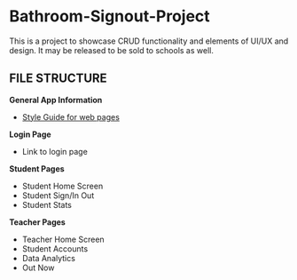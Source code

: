 # Bathroom-Signout-Project
This is a project to showcase CRUD functionality and elements of UI/UX and design. It may be released to be sold to schools as well.

## FILE STRUCTURE

**General App Information**
  - [Style Guide for web pages](https://docs.google.com/presentation/d/1rynpUgjjog3jJAoga3Uvs_YRDDeaC3VPudScIID5jlY/edit?usp=sharing)
  

**Login Page**
  - Link to login page

**Student Pages**
  - Student Home Screen
  - Student Sign/In Out
  - Student Stats

**Teacher Pages**
  - Teacher Home Screen
  - Student Accounts
  - Data Analytics
  - Out Now

